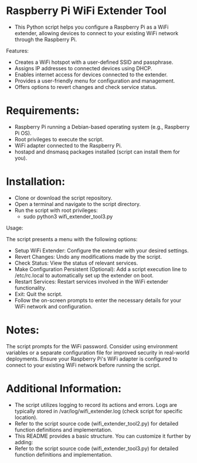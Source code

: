 # Raspberry Pi WiFi Extender Tool

- This Python script helps you configure a Raspberry Pi as a WiFi extender, allowing devices to connect to your existing WiFi network through the Raspberry Pi.

Features:

- Creates a WiFi hotspot with a user-defined SSID and passphrase.
- Assigns IP addresses to connected devices using DHCP.
- Enables internet access for devices connected to the extender.
- Provides a user-friendly menu for configuration and management.
- Offers options to revert changes and check service status.

# Requirements:

- Raspberry Pi running a Debian-based operating system (e.g., Raspberry Pi OS).
- Root privileges to execute the script.
- WiFi adapter connected to the Raspberry Pi.
- hostapd and dnsmasq packages installed (script can install them for you).

# Installation:

- Clone or download the script repository.
- Open a terminal and navigate to the script directory.
- Run the script with root privileges:
  - sudo python3 wifi_extender_tool3.py

Usage:

The script presents a menu with the following options:

- Setup WiFi Extender: Configure the extender with your desired settings.
- Revert Changes: Undo any modifications made by the script.
- Check Status: View the status of relevant services.
- Make Configuration Persistent (Optional): Add a script execution line to /etc/rc.local to automatically set up the extender on boot.
- Restart Services: Restart services involved in the WiFi extender functionality.
- Exit: Quit the script.
- Follow the on-screen prompts to enter the necessary details for your WiFi network and configuration.

# Notes:

The script prompts for the WiFi password. Consider using environment variables or a separate configuration file for improved security in real-world deployments.
Ensure your Raspberry Pi's WiFi adapter is configured to connect to your existing WiFi network before running the script.

# Additional Information:

- The script utilizes logging to record its actions and errors. Logs are typically stored in /var/log/wifi_extender.log (check script for specific location).
- Refer to the script source code (wifi_extender_tool2.py) for detailed function definitions and implementation.
- This README provides a basic structure. You can customize it further by adding:
- Refer to the script source code (wifi_extender_tool3.py) for detailed function definitions and implementation.

